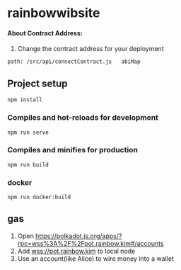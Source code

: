 # rainbowwibsite

#### About Contract Address:

1. Change the contract address for your deployment

```
path: /src/api/connectContract.js   abiMap
```

## Project setup

```
npm install
```

### Compiles and hot-reloads for development

```
npm run serve
```

### Compiles and minifies for production

```
npm run build
```

### docker

```
npm run docker:build
```

## gas

1. Open https://polkadot.js.org/apps/?rpc=wss%3A%2F%2Fpot.rainbow.kim#/accounts
2. Add  [wss://pot.rainbow.kim](wss://pot.rainbow.kim)  to local node
3. Use an account(like Alice) to wire money into a wallet


